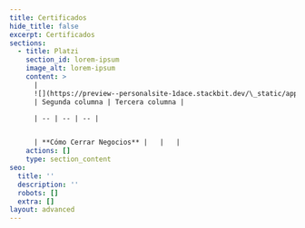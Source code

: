 ```yaml
---
title: Certificados
hide_title: false
excerpt: Certificados
sections:
  - title: Platzi
    section_id: lorem-ipsum
    image_alt: lorem-ipsum
    content: >
      |
      ![](https://preview--personalsite-1dace.stackbit.dev/\_static/app-assets/images/como-cerrar-negocios_badge-418508a5-1c9c-466e-84de-d0dae28b4891-20216be8.webp)
      | Segunda columna | Tercera columna |

      | -- | -- | -- |


      | **Cómo Cerrar Negocios** |   |   |
    actions: []
    type: section_content
seo:
  title: ''
  description: ''
  robots: []
  extra: []
layout: advanced
---
```

